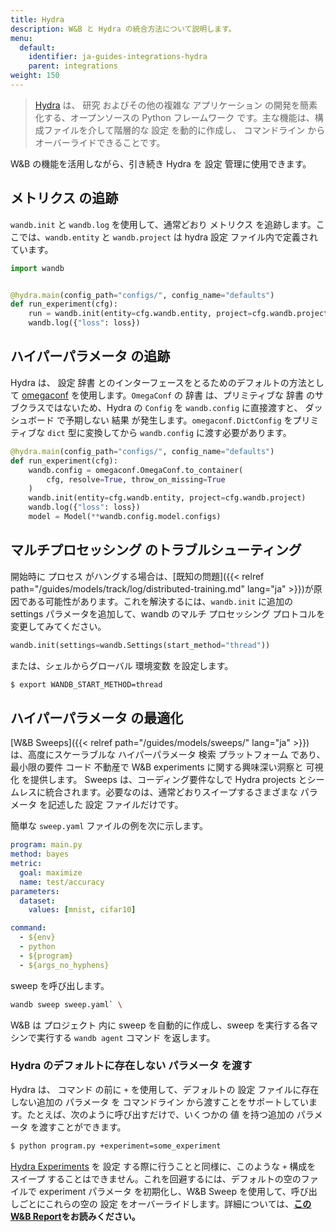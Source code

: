 ```yaml
---
title: Hydra
description: W&B と Hydra の統合方法について説明します。
menu:
  default:
    identifier: ja-guides-integrations-hydra
    parent: integrations
weight: 150
---
```


> [Hydra](https://hydra.cc) は、 研究 およびその他の複雑な アプリケーション の開発を簡素化する、オープンソースの Python フレームワーク です。主な機能は、構成ファイルを介して階層的な 設定 を動的に作成し、 コマンドライン からオーバーライドできることです。

W&B の機能を活用しながら、引き続き Hydra を 設定 管理に使用できます。

## メトリクス の追跡

`wandb.init` と `wandb.log` を使用して、通常どおり メトリクス を追跡します。ここでは、`wandb.entity` と `wandb.project` は hydra 設定 ファイル内で定義されています。

```python
import wandb


@hydra.main(config_path="configs/", config_name="defaults")
def run_experiment(cfg):
    run = wandb.init(entity=cfg.wandb.entity, project=cfg.wandb.project)
    wandb.log({"loss": loss})
```

## ハイパーパラメータ の追跡

Hydra は、 設定 辞書 とのインターフェースをとるためのデフォルトの方法として [omegaconf](https://omegaconf.readthedocs.io/en/2.1_branch/) を使用します。`OmegaConf` の 辞書 は、プリミティブな 辞書 のサブクラスではないため、Hydra の `Config` を `wandb.config` に直接渡すと、 ダッシュボード で予期しない 結果 が発生します。`omegaconf.DictConfig` をプリミティブな `dict` 型に変換してから `wandb.config` に渡す必要があります。

```python
@hydra.main(config_path="configs/", config_name="defaults")
def run_experiment(cfg):
    wandb.config = omegaconf.OmegaConf.to_container(
        cfg, resolve=True, throw_on_missing=True
    )
    wandb.init(entity=cfg.wandb.entity, project=cfg.wandb.project)
    wandb.log({"loss": loss})
    model = Model(**wandb.config.model.configs)
```

## マルチプロセッシング のトラブルシューティング

開始時に プロセス がハングする場合は、[既知の問題]({{< relref path="/guides/models/track/log/distributed-training.md" lang="ja" >}})が原因である可能性があります。これを解決するには、`wandb.init` に追加の settings パラメータを追加して、wandb のマルチ プロセッシング プロトコルを変更してみてください。

```python
wandb.init(settings=wandb.Settings(start_method="thread"))
```

または、シェルからグローバル 環境変数 を設定します。

```bash
$ export WANDB_START_METHOD=thread
```

## ハイパーパラメータ の最適化

[W&B Sweeps]({{< relref path="/guides/models/sweeps/" lang="ja" >}}) は、高度にスケーラブルな ハイパーパラメータ 検索 プラットフォーム であり、最小限の要件 コード 不動産で W&B experiments に関する興味深い洞察と 可視化 を提供します。 Sweeps は、コーディング要件なしで Hydra projects とシームレスに統合されます。必要なのは、通常どおりスイープするさまざまな パラメータ を記述した 設定 ファイルだけです。

簡単な `sweep.yaml` ファイルの例を次に示します。

```yaml
program: main.py
method: bayes
metric:
  goal: maximize
  name: test/accuracy
parameters:
  dataset:
    values: [mnist, cifar10]

command:
  - ${env}
  - python
  - ${program}
  - ${args_no_hyphens}
```

sweep を呼び出します。

``` bash
wandb sweep sweep.yaml` \
```

W&B は プロジェクト 内に sweep を自動的に作成し、sweep を実行する各マシンで実行する `wandb agent` コマンド を返します。

### Hydra のデフォルトに存在しない パラメータ を渡す

<a id="pitfall-3-sweep-passing-parameters-not-present-in-defaults"></a>

Hydra は、 コマンド の前に `+` を使用して、デフォルトの 設定 ファイルに存在しない追加の パラメータ を コマンドライン から渡すことをサポートしています。たとえば、次のように呼び出すだけで、いくつかの 値 を持つ追加の パラメータ を渡すことができます。

```bash
$ python program.py +experiment=some_experiment
```

[Hydra Experiments](https://hydra.cc/docs/patterns/configuring_experiments/) を 設定 する際に行うことと同様に、このような `+` 構成を スイープ することはできません。これを回避するには、デフォルトの空のファイルで experiment パラメータ を初期化し、W&B Sweep を使用して、呼び出しごとにこれらの空の 設定 をオーバーライドします。詳細については、[**この W&B Report**](http://wandb.me/hydra)**をお読みください。**
